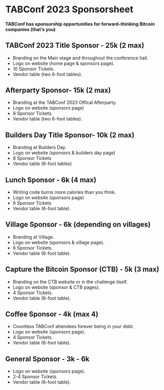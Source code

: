 # TABConf 2023 Sponsorsheet
#### TABConf has sponsorship opportunities for forward-thinking Bitcoin companies (that’s you)

## TABConf 2023 Title Sponsor - 25k (2 max)
- Branding on the Main stage and throughout the conference hall. 
- Logo on website (home page & sponsors page). 
- 10 Sponsor Tickets.
- Vendor table (two 6-foot tables).

## Afterparty Sponsor- 15k (2 max)
- Branding at the TABConf 2023 Offical Afterparty.
- Logo on website (sponsors page)
- 8 Sponsor Tickets.
- Vendor table (two 6-foot tables).

## Builders Day Title Sponsor- 10k (2 max) 
- Branding at Builders Day. 
- Logo on website (sponsors & builders day page)
- 8 Sponsor Tickets
- Vendor table (6-foot tables)

## Lunch Sponsor - 6k (4 max)
- Writing code burns more calories than you think.
- Logo on website (sponsors page)
- 6 Sponsor Tickets
- Vendor table (6-foot table)

## Village Sponsor - 6k (depending on villages)
- Branding at Village.
- Logo on website (sponsors & village page).
- 6 Sponsor Tickets.
- Vendor table (6-foot table).

## Capture the Bitcoin Sponsor (CTB) - 5k (3 max)
- Branding on the CTB website or in the challenge itself.
- Logo on website (sponsor & CTB pages).
- 4 Sponsor Tickets.
- Vendor table (6-foot table).

## Coffee Sponsor - 4k (max 4)
- Countless TABConf attendees forever being in your debt.
- Logo on website (sponsors page).
- 4 Sponsor Tickets.
- Vendor table (6-foot table).

## General Sponsor - 3k - 6k
- Logo on website (sponsors page).
- 2-4 Sponsor Tickets.
- Vendor table (6-foot table).
